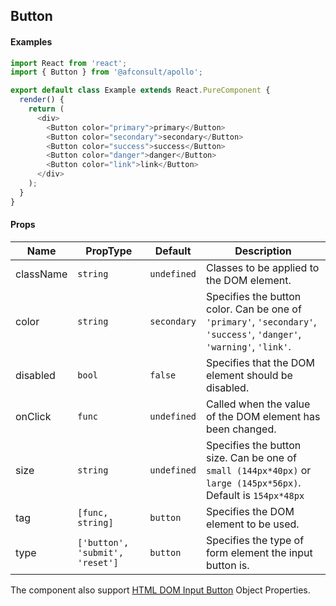 ## Button


#### Examples
``` javascript
import React from 'react';
import { Button } from '@afconsult/apollo';

export default class Example extends React.PureComponent {  
  render() {
    return (
      <div>
        <Button color="primary">primary</Button>
        <Button color="secondary">secondary</Button>
        <Button color="success">success</Button>
        <Button color="danger">danger</Button>
        <Button color="link">link</Button>
      </div>
    );
  }
}
```

#### Props
| Name      | PropType | Default     | Description |
|-----------|----------|-------------|-------------|
| className | `string` | `undefined` | Classes to be applied to the DOM element. |
| color     | `string` | `secondary` | Specifies the button color. Can be one of `'primary'`, `'secondary'`, `'success'`, `'danger'`, `'warning'`, `'link'`. |
| disabled  | `bool`   | `false`     | Specifies that the DOM element should be disabled. |
| onClick   | `func`   | `undefined` | Called when the value of the DOM element has been changed. |
| size      | `string` | `undefined` | Specifies the button size. Can be one of `small (144px*40px)` or `large (145px*56px)`. Default is `154px*48px` |
| tag       | `[func, string]` | `button` | Specifies the DOM element to be used. |
| type      | `['button', 'submit', 'reset']` | `button` | 	Specifies the type of form element the input button is. |

The component also support [HTML DOM Input Button](https://www.w3schools.com/jsref/dom_obj_button.asp) Object Properties.
